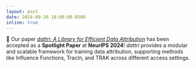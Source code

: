```yaml
---
layout: post
date: 2024-09-26 10:00:00-0500
inline: true
---
```


🌟 Our paper [*dattri: A Library for Efficient Data Attribution*](https://github.com/TRAIS-Lab/dattri?tab=readme-ov-file) has been accepted as a **Spotlight Paper** at **NeurIPS 2024**! *dattri* provides a modular and scalable framework for training data attribution, supporting methods like Influence Functions, TracIn, and TRAK across different access settings.

